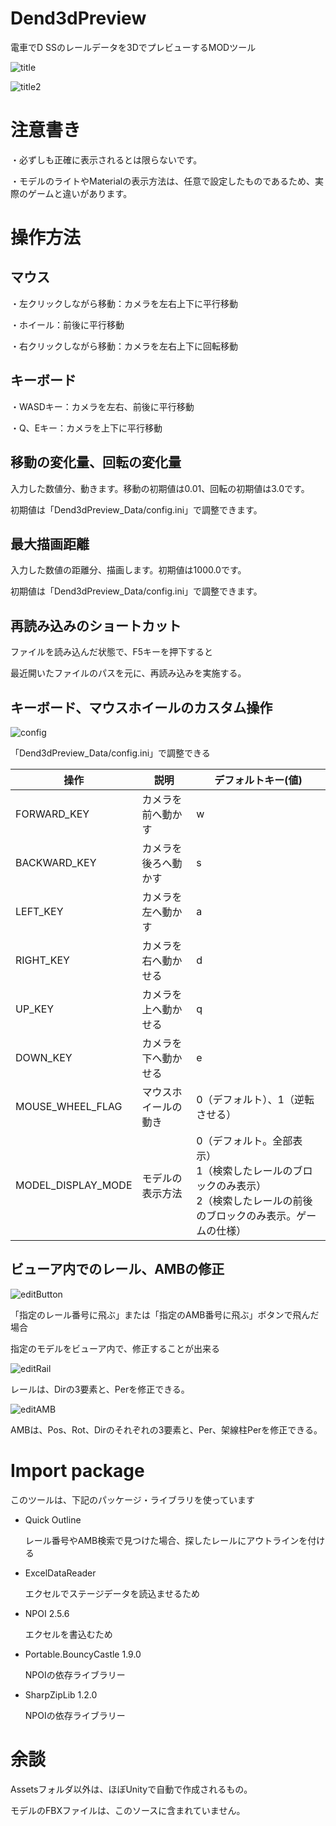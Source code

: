# Dend3dPreview

電車でD SSのレールデータを3DでプレビューするMODツール

![title](title.png)

![title2](title2.png)

# 注意書き

・必ずしも正確に表示されるとは限らないです。

・モデルのライトやMaterialの表示方法は、任意で設定したものであるため、実際のゲームと違いがあります。

# 操作方法

## マウス

・左クリックしながら移動：カメラを左右上下に平行移動

・ホイール：前後に平行移動

・右クリックしながら移動：カメラを左右上下に回転移動

## キーボード

・WASDキー：カメラを左右、前後に平行移動

・Q、Eキー：カメラを上下に平行移動

## 移動の変化量、回転の変化量

入力した数値分、動きます。移動の初期値は0.01、回転の初期値は3.0です。

初期値は「Dend3dPreview_Data/config.ini」で調整できます。

## 最大描画距離

入力した数値の距離分、描画します。初期値は1000.0です。

初期値は「Dend3dPreview_Data/config.ini」で調整できます。

## 再読み込みのショートカット

ファイルを読み込んだ状態で、F5キーを押下すると

最近開いたファイルのパスを元に、再読み込みを実施する。

## キーボード、マウスホイールのカスタム操作

![config](config.png)

「Dend3dPreview_Data/config.ini」で調整できる

| 操作 | 説明 | デフォルトキー(値) |
| --- | --- | --- |
| FORWARD_KEY | カメラを前へ動かす | w |
| BACKWARD_KEY | カメラを後ろへ動かす | s |
| LEFT_KEY | カメラを左へ動かす | a |
| RIGHT_KEY | カメラを右へ動かせる | d |
| UP_KEY | カメラを上へ動かせる | q |
| DOWN_KEY | カメラを下へ動かせる | e |
| MOUSE_WHEEL_FLAG | マウスホイールの動き | 0（デフォルト）、1（逆転させる） |
| MODEL_DISPLAY_MODE | モデルの表示方法 | 0（デフォルト。全部表示）<br>1（検索したレールのブロックのみ表示）<br>2（検索したレールの前後のブロックのみ表示。ゲームの仕様）|

## ビューア内でのレール、AMBの修正

![editButton](editButton.png)

「指定のレール番号に飛ぶ」または「指定のAMB番号に飛ぶ」ボタンで飛んだ場合

指定のモデルをビューア内で、修正することが出来る

![editRail](editRail.png)

レールは、Dirの3要素と、Perを修正できる。

![editAMB](editAMB.png)

AMBは、Pos、Rot、Dirのそれぞれの3要素と、Per、架線柱Perを修正できる。

# Import package

このツールは、下記のパッケージ・ライブラリを使っています

* Quick Outline
  
  レール番号やAMB検索で見つけた場合、探したレールにアウトラインを付ける

* ExcelDataReader

  エクセルでステージデータを読込ませるため

* NPOI 2.5.6

  エクセルを書込むため

* Portable.BouncyCastle 1.9.0

  NPOIの依存ライブラリー

* SharpZipLib 1.2.0

  NPOIの依存ライブラリー

# 余談

Assetsフォルダ以外は、ほぼUnityで自動で作成されるもの。

モデルのFBXファイルは、このソースに含まれていません。